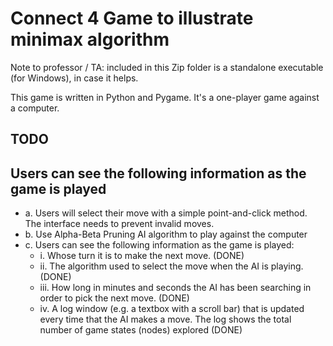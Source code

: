 # Connect 4 Game to illustrate minimax algorithm

Note to professor / TA: included in this Zip folder is a standalone executable (for Windows), in case it helps.

This game is written in Python and Pygame.  It's a one-player game against a computer.

## TODO

## Users can see the following information as the game is played

- a. Users will select their move with a simple point-and-click method. The interface needs to prevent invalid moves.
- b. Use Alpha-Beta Pruning AI algorithm to play against the computer
- c. Users can see the following information as the game is played:
  - i. Whose turn it is to make the next move. (DONE)
  - ii. The algorithm used to select the move when the AI is playing. (DONE)
  - iii. How long in minutes and seconds the AI has been searching in order to pick the next move. (DONE)
  - iv. A log window (e.g. a textbox with a scroll bar) that is updated every time that the AI makes a move. The log shows the total number of game states (nodes) explored (DONE)

